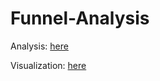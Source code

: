 # Funnel-Analysis

Analysis: [here](https://github.com/eunikehp/Funnel-Analysis/blob/main/Funnel%20Analysis.pdf)

Visualization: [here](https://public.tableau.com/app/profile/eunikepardede/viz/FunnelAnalysis_16873628569980/Dashboard1)

